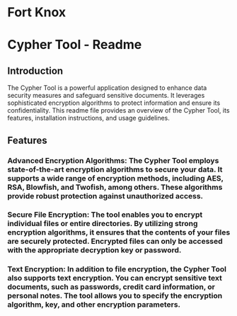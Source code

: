 # Fort Knox

# Cypher Tool - Readme

## Introduction
The Cypher Tool is a powerful application designed to enhance data security measures and safeguard sensitive documents. It leverages sophisticated encryption algorithms to protect information and ensure its confidentiality. This readme file provides an overview of the Cypher Tool, its features, installation instructions, and usage guidelines.

## Features
### Advanced Encryption Algorithms: The Cypher Tool employs state-of-the-art encryption algorithms to secure your data. It supports a wide range of encryption methods, including AES, RSA, Blowfish, and Twofish, among others. These algorithms provide robust protection against unauthorized access.

### Secure File Encryption: The tool enables you to encrypt individual files or entire directories. By utilizing strong encryption algorithms, it ensures that the contents of your files are securely protected. Encrypted files can only be accessed with the appropriate decryption key or password.

### Text Encryption: In addition to file encryption, the Cypher Tool also supports text encryption. You can encrypt sensitive text documents, such as passwords, credit card information, or personal notes. The tool allows you to specify the encryption algorithm, key, and other encryption parameters.  
